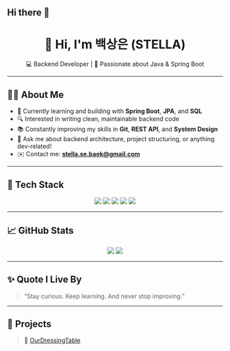 ## Hi there 👋

<!--
**sangeun-b/sangeun-b** is a ✨ _special_ ✨ repository because its `README.md` (this file) appears on your GitHub profile.

Here are some ideas to get you started:

- 🔭 I’m currently working on ...
- 🌱 I’m currently learning ...
- 👯 I’m looking to collaborate on ...
- 🤔 I’m looking for help with ...
- 💬 Ask me about ...
- 📫 How to reach me: ...
- 😄 Pronouns: ...
- ⚡ Fun fact: ...
-->
<h1 align="center">👋 Hi, I'm 백상은 (STELLA)</h1>
<p align="center">
  💻 Backend Developer | 🌱 Passionate about Java & Spring Boot  
</p>

---

## 🧑‍💻 About Me

- 💼 Currently learning and building with **Spring Boot**, **JPA**, and **SQL**
- 🔍 Interested in writing clean, maintainable backend code
- 📚 Constantly improving my skills in **Git**, **REST API**, and **System Design**
- 💬 Ask me about backend architecture, project structuring, or anything dev-related!
- ✉️ Contact me: **stella.se.baek@gmail.com**

---

## 🔧 Tech Stack

<p align="center">
  <img src="https://img.shields.io/badge/Java-007396.svg?&style=for-the-badge&logo=java&logoColor=white"/>
  <img src="https://img.shields.io/badge/Spring Boot-6DB33F?style=for-the-badge&logo=springboot&logoColor=white"/>
  <img src="https://img.shields.io/badge/JPA-59666C?style=for-the-badge"/>
  <img src="https://img.shields.io/badge/MySQL-4479A1?style=for-the-badge&logo=mysql&logoColor=white"/>
  <img src="https://img.shields.io/badge/Git-F05032?style=for-the-badge&logo=git&logoColor=white"/>
</p>

---

## 📈 GitHub Stats

<p align="center">
  <img src="https://github-readme-stats.vercel.app/api?username=sangeun-b&show_icons=true&theme=github_dark" />
  <img src="https://github-readme-stats.vercel.app/api/top-langs/?username=sangeun-b&layout=compact&theme=github_dark" />
</p>


---

## ✨ Quote I Live By

> “Stay curious. Keep learning. And never stop improving.”  

---

## 📌 Projects

> 💄 [OurDressingTable](https://github.com/ourdressingtable/our-dressingtable-v1/tree/main/backend) 
